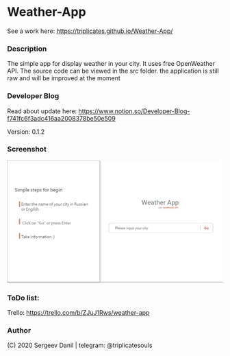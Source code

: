 # Weather-App
See a work here: https://triplicates.github.io/Weather-App/

### Description
The simple app for display weather in your city. It uses free OpenWeather API.
The source code can be viewed in the src folder. the application is still raw and will be improved at the moment
 
### Developer Blog
Read about update here: https://www.notion.so/Developer-Blog-f741fc6f3adc416aa2008378be50e509 

Version: 0.1.2

### Screenshot
 ![WeatherApp](./src/img/homepage.png)

### ToDo list: 
Trello: https://trello.com/b/ZJuJ1Rws/weather-app

### Author 
  (C) 2020 Sergeev Danil | telegram: @triplicatesouls
